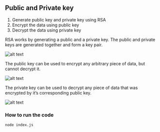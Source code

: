 ## Public and Private key


1. Generate public key and private key using RSA
2. Encrypt the data using public key
3. Decrypt the data using private key

RSA works by generating a public and a private key. The public and private keys are generated together and form a key pair.


![alt text](https://www.sohamkamani.com/golang/rsa-encryption/key-pair.svg)


The public key can be used to encrypt any arbitrary piece of data, but cannot decrypt it.

![alt text](https://www.sohamkamani.com/golang/rsa-encryption/encryption.svg)


The private key can be used to decrypt any piece of data that was encrypted by it’s corresponding public key.

![alt text](https://www.sohamkamani.com/golang/rsa-encryption/decryption.svg)



### How to run the code

`node index.js`
